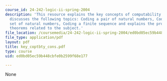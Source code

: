 ```yaml
---
course_id: 24-242-logic-ii-spring-2004
description: 'This resource explains the key concepts of computability theory and
  discusses the following topics: Coding a pair of natural numbers, Coding a finite
  set of natural numbers, Coding a finite sequence and explains the proofs of various
  theorems related to the subject.'
file_location: /coursemedia/24-242-logic-ii-spring-2004/ed0bd05ec59b448cbfe0b2599f68e177_key_coptbty_cons.pdf
file_type: application/pdf
layout: pdf
title: key_coptbty_cons.pdf
type: course
uid: ed0bd05ec59b448cbfe0b2599f68e177

---
```

None